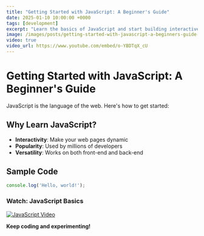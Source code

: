 ```yaml
---
title: "Getting Started with JavaScript: A Beginner's Guide"
date: 2025-01-10 10:00:00 +0000
tags: [development]
excerpt: "Learn the basics of JavaScript and start building interactive web pages."
image: /images/posts/getting-started-with-javascript-a-beginners-guide-img.jpg
video: true
video_url: https://www.youtube.com/embed/o-YBDTqX_cU
---
```


# Getting Started with JavaScript: A Beginner's Guide

JavaScript is the language of the web. Here's how to get started:

## Why Learn JavaScript?

- **Interactivity**: Make your web pages dynamic
- **Popularity**: Used by millions of developers
- **Versatility**: Works on both front-end and back-end

## Sample Code

```javascript
console.log('Hello, world!');
```

### Watch: JavaScript Basics

[![JavaScript Video](https://img.youtube.com/vi/o-YBDTqX_cU/0.jpg)](https://www.youtube.com/embed/o-YBDTqX_cU)

**Keep coding and experimenting!** 